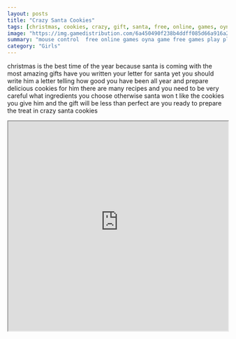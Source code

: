 ```yaml
---
layout: posts
title: "Crazy Santa Cookies"
tags: [christmas, cookies, crazy, gift, santa, free, online, games, oyna, game, free, games, play, play, games]
image: "https://img.gamedistribution.com/6a450490f238b4ddff085d66a916a206.jpg"
summary: "mouse control  free online games oyna game free games play play games"
category: "Girls"
---
```


christmas is the best time of the year because santa is coming with the most amazing gifts have you written your letter for santa yet you should write him a letter telling how good you have been all year and prepare delicious cookies for him there are many recipes and you need to be very careful what ingredients you choose otherwise santa won t like the cookies you give him and the gift will be less than perfect are you ready to prepare the treat in crazy santa cookies

<iframe width="100%" height="480px;" src="https://flash.gamedistribution.com?game=6a450490f238b4ddff085d66a916a206"></iframe>